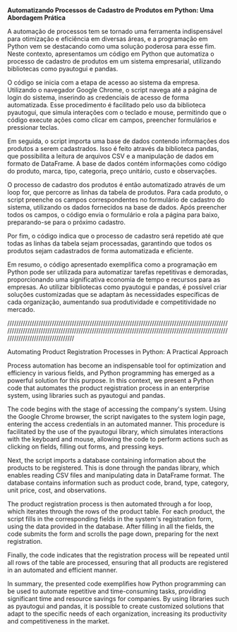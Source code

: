 **Automatizando Processos de Cadastro de Produtos em Python: Uma Abordagem Prática**

A automação de processos tem se tornado uma ferramenta indispensável para otimização e eficiência em diversas áreas, e a programação em Python vem se destacando como uma solução poderosa para esse fim. Neste contexto, apresentamos um código em Python que automatiza o processo de cadastro de produtos em um sistema empresarial, utilizando bibliotecas como pyautogui e pandas.

O código se inicia com a etapa de acesso ao sistema da empresa. Utilizando o navegador Google Chrome, o script navega até a página de login do sistema, inserindo as credenciais de acesso de forma automatizada. Esse procedimento é facilitado pelo uso da biblioteca pyautogui, que simula interações com o teclado e mouse, permitindo que o código execute ações como clicar em campos, preencher formulários e pressionar teclas.

Em seguida, o script importa uma base de dados contendo informações dos produtos a serem cadastrados. Isso é feito através da biblioteca pandas, que possibilita a leitura de arquivos CSV e a manipulação de dados em formato de DataFrame. A base de dados contém informações como código do produto, marca, tipo, categoria, preço unitário, custo e observações.

O processo de cadastro dos produtos é então automatizado através de um loop for, que percorre as linhas da tabela de produtos. Para cada produto, o script preenche os campos correspondentes no formulário de cadastro do sistema, utilizando os dados fornecidos na base de dados. Após preencher todos os campos, o código envia o formulário e rola a página para baixo, preparando-se para o próximo cadastro.

Por fim, o código indica que o processo de cadastro será repetido até que todas as linhas da tabela sejam processadas, garantindo que todos os produtos sejam cadastrados de forma automatizada e eficiente.

Em resumo, o código apresentado exemplifica como a programação em Python pode ser utilizada para automatizar tarefas repetitivas e demoradas, proporcionando uma significativa economia de tempo e recursos para as empresas. Ao utilizar bibliotecas como pyautogui e pandas, é possível criar soluções customizadas que se adaptam às necessidades específicas de cada organização, aumentando sua produtividade e competitividade no mercado.

////////////////////////////////////////////////////////////////////////////////////////////////////////////////////////////////////////////////////////////////////////////////////////////////////////////////////////////////////

Automating Product Registration Processes in Python: A Practical Approach

Process automation has become an indispensable tool for optimization and efficiency in various fields, and Python programming has emerged as a powerful solution for this purpose. In this context, we present a Python code that automates the product registration process in an enterprise system, using libraries such as pyautogui and pandas.

The code begins with the stage of accessing the company's system. Using the Google Chrome browser, the script navigates to the system login page, entering the access credentials in an automated manner. This procedure is facilitated by the use of the pyautogui library, which simulates interactions with the keyboard and mouse, allowing the code to perform actions such as clicking on fields, filling out forms, and pressing keys.

Next, the script imports a database containing information about the products to be registered. This is done through the pandas library, which enables reading CSV files and manipulating data in DataFrame format. The database contains information such as product code, brand, type, category, unit price, cost, and observations.

The product registration process is then automated through a for loop, which iterates through the rows of the product table. For each product, the script fills in the corresponding fields in the system's registration form, using the data provided in the database. After filling in all the fields, the code submits the form and scrolls the page down, preparing for the next registration.

Finally, the code indicates that the registration process will be repeated until all rows of the table are processed, ensuring that all products are registered in an automated and efficient manner.

In summary, the presented code exemplifies how Python programming can be used to automate repetitive and time-consuming tasks, providing significant time and resource savings for companies. By using libraries such as pyautogui and pandas, it is possible to create customized solutions that adapt to the specific needs of each organization, increasing its productivity and competitiveness in the market.
